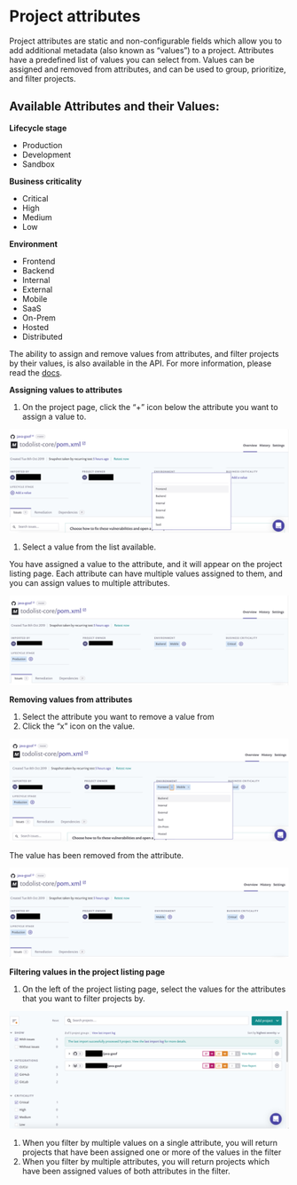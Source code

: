 # Project attributes

Project attributes are static and non-configurable fields which allow you to add additional metadata \(also known as “values”\) to a project. Attributes have a predefined list of values you can select from. Values can be assigned and removed from attributes, and can be used to group, prioritize, and filter projects.

## **Available Attributes and their Values:**

**Lifecycle stage**

* Production
* Development
* Sandbox

**Business criticality**

* Critical
* High
* Medium
* Low

**Environment**

* Frontend
* Backend
* Internal
* External
* Mobile
* SaaS
* On-Prem
* Hosted
* Distributed

The ability to assign and remove values from attributes, and filter projects by their values, is also available in the API. For more information, please read the [docs](https://snyk.docs.apiary.io/reference/projects/project-attributes).

**Assigning values to attributes**

1. On the project page, click the “+” icon below the attribute you want to assign a value to. 

![GS1.png](../../.gitbook/assets/gs1.png)

1. Select a value from the list available.

You have assigned a value to the attribute, and it will appear on the project listing page. Each attribute can have multiple values assigned to them, and you can assign values to multiple attributes.

![](../../.gitbook/assets/gs2.png)

**Removing values from attributes**

1. Select the attribute you want to remove a value from
2. Click the “x” icon on the value.

![](../../.gitbook/assets/gs3.png)

The value has been removed from the attribute.

![](../../.gitbook/assets/gs4.png)

**Filtering values in the project listing page**

1. On the left of the project listing page, select the values for the attributes that you want to filter projects by.

![GS5.png](../../.gitbook/assets/gs5.png)

1. When you filter by multiple values on a single attribute, you will return projects that have been assigned one or more of the values in the filter
2. When you filter by multiple attributes, you will return projects which have been assigned values of both attributes in the filter. 

